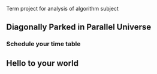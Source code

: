 Term project for analysis of algorithm subject
## Diagonally Parked in Parallel Universe 
### Schedule your time table
## Hello to your world
